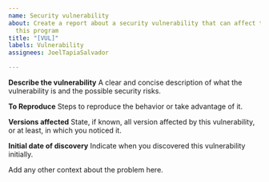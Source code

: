```yaml
---
name: Security vulnerability
about: Create a report about a security vulnerability that can affect the users of
  this program
title: "[VUL]"
labels: Vulnerability
assignees: JoelTapiaSalvador

---
```


**Describe the vulnerability**
A clear and concise description of what the vulnerability is and the possible security risks.

**To Reproduce**
Steps to reproduce the behavior or take advantage of it.

**Versions affected**
State, if known, all version affected by this vulnerability, or at least, in which you noticed it.

**Initial date of discovery**
Indicate when you discovered this vulnerability initially.

Add any other context about the problem here.
